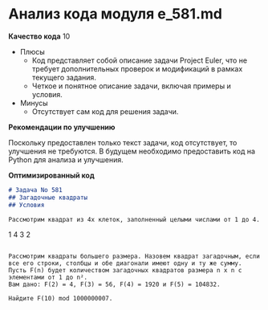 # Анализ кода модуля e_581.md

**Качество кода**
10
 -  Плюсы
    - Код представляет собой описание задачи Project Euler, что не требует дополнительных проверок и модификаций в рамках текущего задания.
    - Четкое и понятное описание задачи, включая примеры и условия.
 -  Минусы
    - Отсутствует сам код для решения задачи.

**Рекомендации по улучшению**

Поскольку предоставлен только текст задачи, код отсутствует, то улучшения не требуются. В будущем необходимо предоставить код на Python для анализа и улучшения. 

**Оптимизированный код**
```markdown
# Задача No 581
## Загадочные квадраты
## Условия

Рассмотрим квадрат из 4х клеток, заполненный целыми числами от 1 до 4. Квадрат является *загадочным*, если сумма чисел в каждой строке, каждом столбце и по обеим диагоналям одинакова. Например, следующий квадрат является загадочным:

```
   1 4
   3 2
```

Рассмотрим квадраты большего размера. Назовем квадрат загадочным, если все его строки, столбцы и обе диагонали имеют одну и ту же сумму.
Пусть F(n) будет количеством загадочных квадратов размера n x n с элементами от 1 до n².
Вам дано: F(2) = 4, F(3) = 56, F(4) = 1920 и F(5) = 104832.

Найдите F(10) mod 1000000007.
```